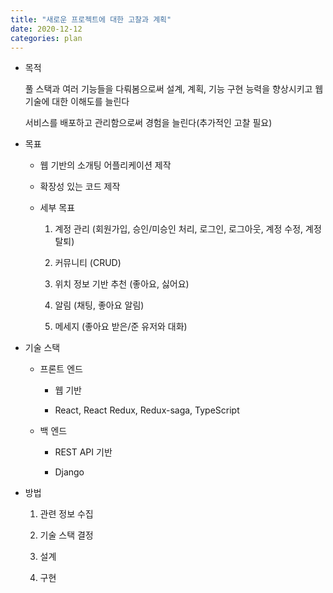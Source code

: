 ```yaml
---
title: "새로운 프로젝트에 대한 고찰과 계획"
date: 2020-12-12
categories: plan
---
```


- 목적

  풀 스택과 여러 기능들을 다뤄봄으로써 설계, 계획, 기능 구현 능력을 향상시키고 웹 기술에 대한 이해도를 늘린다

  서비스를 배포하고 관리함으로써 경험을 늘린다(추가적인 고찰 필요)

- 목표

  - 웹 기반의 소개팅 어플리케이션 제작

  - 확장성 있는 코드 제작

  - 세부 목표

    1. 계정 관리 (회원가입, 승인/미승인 처리, 로그인, 로그아웃, 계정 수정, 계정 탈퇴)

    2. 커뮤니티 (CRUD)

    3. 위치 정보 기반 추천 (좋아요, 싫어요)

    4. 알림 (채팅, 좋아요 알림)

    5. 메세지 (좋아요 받은/준 유저와 대화)

- 기술 스택

  - 프론트 엔드

    - 웹 기반

    - React, React Redux, Redux-saga, TypeScript

  - 백 엔드

    - REST API 기반

    - Django

- 방법

  1. 관련 정보 수집

  2. 기술 스택 결정

  3. 설계

  4. 구현

